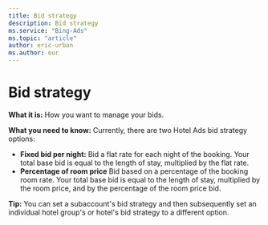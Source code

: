 ```yaml
---
title: Bid strategy
description: Bid strategy
ms.service: "Bing-Ads"
ms.topic: "article"
author: eric-urban
ms.author: eur
---
```


# Bid strategy

**What it is:**  How you want to manage your bids.

**What you need to know:**  Currently, there are two Hotel Ads bid strategy options:     
- **Fixed bid per night:**  Bid a flat rate for each night of the booking. Your total base bid is equal to the length of stay, multiplied by the flat rate.
- **Percentage of room price**  Bid based on a percentage of the booking room rate. Your total base bid is equal to the length of stay, multiplied by the room price, and by the percentage of the room price bid.

**Tip:**  You can set a subaccount's bid strategy and then subsequently set an individual hotel group's or hotel's bid strategy to a different option.


